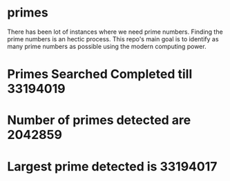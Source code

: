 # primes
There has been lot of instances where we need prime numbers. Finding the prime numbers is an hectic process. This repo's main goal is to identify as many prime numbers as possible using the modern computing power.

# Primes Searched Completed till 33194019
# Number of primes detected are 2042859
# Largest prime detected is 33194017
